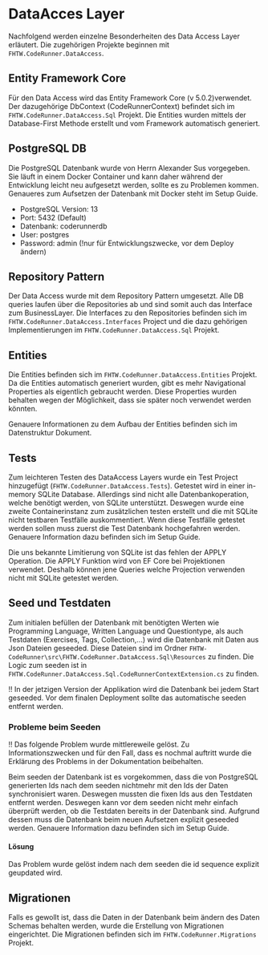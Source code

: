 # DataAcces Layer

Nachfolgend werden einzelne Besonderheiten des Data Access Layer erläutert. Die zugehörigen Projekte beginnen mit `FHTW.CodeRunner.DataAccess`.

## Entity Framework Core

Für den Data Access wird das Entity Framework Core (v 5.0.2)verwendet.
Der dazugehörige DbContext (CodeRunnerContext) befindet sich im `FHTW.CodeRunner.DataAccess.Sql` Projekt.
Die Entities wurden mittels der Database-First Methode erstellt und vom Framework automatisch generiert.

## PostgreSQL DB

Die PostgreSQL Datenbank wurde von Herrn Alexander Sus vorgegeben.
Sie läuft in einem Docker Container und kann daher während der Entwicklung leicht neu aufgesetzt werden, sollte es zu Problemen kommen. Genaueres zum Aufsetzen der Datenbank mit Docker steht im Setup Guide.

- PostgreSQL Version: 13
- Port: 5432 (Default)
- Datenbank: coderunnerdb
- User: postgres
- Password: admin (!nur für Entwicklungszwecke, vor dem Deploy ändern)

## Repository Pattern

Der Data Access wurde mit dem Repository Pattern umgesetzt. Alle DB queries laufen über die Repositories ab und sind somit auch das Interface zum BusinessLayer. Die Interfaces zu den Repositories befinden sich im `FHTW.CodeRunner.DataAccess.Interfaces` Project und die dazu gehörigen Implementierungen im `FHTW.CodeRunner.DataAccess.Sql` Projekt.

## Entities

Die Entities befinden sich im `FHTW.CodeRunner.DataAccess.Entities` Projekt. Da die Entities automatisch generiert wurden, gibt es mehr Navigational Properties als eigentlich gebraucht werden. Diese Properties wurden behalten wegen der Möglichkeit, dass sie später noch verwendet werden könnten.

Genauere Informationen zu dem Aufbau der Entities befinden sich im Datenstruktur Dokument.

## Tests

Zum leichteren Testen des DataAccess Layers wurde ein Test Project hinzugefügt (`FHTW.CodeRunner.DataAccess.Tests`). Getestet wird in einer in-memory SQLite Database. Allerdings sind nicht alle Datenbankoperation, welche benötigt werden, von SQLite unterstützt. Deswegen wurde eine zweite Containerinstanz zum zusätzlichen testen erstellt und die mit SQLite nicht testbaren Testfälle auskommentiert. Wenn diese Testfälle getestet werden sollen muss zuerst die Test Datenbank hochgefahren werden. Genauere Information dazu befinden sich im Setup Guide.

Die uns bekannte Limitierung von SQLite ist das fehlen der APPLY Operation. Die APPLY Funktion wird von EF Core bei Projektionen verwendet. Deshalb können jene Queries welche Projection verwenden nicht mit SQLite getestet werden.

## Seed und Testdaten

Zum initialen befüllen der Datenbank mit benötigten Werten wie Programming Language, Written Language und Questiontype, als auch Testdaten (Exercises, Tags, Collection,...) wird die Datenbank mit Daten aus Json Dateien geseeded. Diese Dateien sind im Ordner `FHTW-CodeRunner\src\FHTW.CodeRunner.DataAccess.Sql\Resources` zu finden.
Die Logic zum seeden ist in `FHTW.CodeRunner.DataAccess.Sql.CodeRunnerContextExtension.cs` zu finden.

!! In der jetzigen Version der Applikation wird die Datenbank bei jedem Start geseeded. Vor dem finalen Deployment sollte das automatische seeden entfernt werden.

### Probleme beim Seeden

!! Das folgende Problem wurde mittlereweile gelöst. Zu Informationszwecken und für den Fall, dass es nochmal auftritt wurde die Erklärung des Problems in der Dokumentation beibehalten.

Beim seeden der Datenbank ist es vorgekommen, dass die von PostgreSQL generierten Ids nach dem seeden nichtmehr mit den Ids der Daten synchronisiert waren. Deswegen mussten die fixen Ids aus den Testdaten entfernt werden. Deswegen kann vor dem seeden nicht mehr einfach überprüft werden, ob die Testdaten bereits in der Datenbank sind. Aufgrund dessen muss die Datenbank beim neuen Aufsetzen explizit geseeded werden. Genauere Information dazu befinden sich im Setup Guide.

#### Lösung

Das Problem wurde gelöst indem nach dem seeden die id sequence explizit geupdated wird.

## Migrationen

Falls es gewollt ist, dass die Daten in der Datenbank beim ändern des Daten Schemas behalten werden, wurde die Erstellung von Migrationen eingerichtet. Die Migrationen befinden sich im `FHTW.CodeRunner.Migrations` Projekt.
